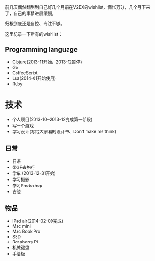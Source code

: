 前几天偶然翻到到自己好几个月前在V2EX的wishlist，惆怅万分，几个月下来了，自己的事情进展缓慢。

归根到底还是自控、专注不够。

这里记录一下所有的wishlist：

## Programming language

+ Clojure(2013-11开始，2013-12暂停)
+ Go
+ CoffeeScript
+ Lua(2014-01开始使用)
+ Ruby

# 技术

+ 个人项目(2013-10~2013-12完成第一阶段)
+ 写一个游戏
+ 学习设计(写给大家看的设计书、Don't make me think)

## 日常

+ 日语
+ 带GF去旅行
+ 学车 (2013-12-31开始)
+ 学习摄影
+ 学习Photoshop
+ 吉他

## 物品

+ iPad air(2014-02-09完成)
+ Mac mini
+ Mac Book Pro
+ SSD
+ Raspberry Pi
+ 机械键盘
+ 手绘板
